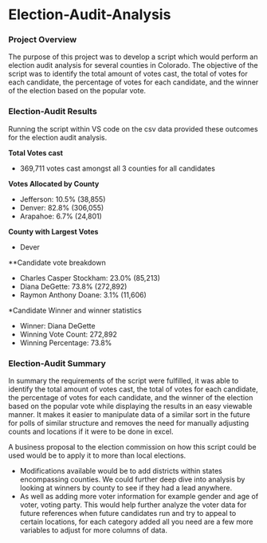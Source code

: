 # Election-Audit-Analysis
### Project Overview

The purpose of this project was to develop a script which would perform an election audit analysis for several counties in Colorado. The objective of the script was to identify the total amount of votes cast, the total of votes for each candidate, the percentage of votes for each candidate, and the winner of the election based on the popular vote.

### Election-Audit Results 

Running the script within VS code on the csv data provided these outcomes for the election audit analysis.

**Total Votes cast**
* 369,711 votes cast amongst all 3 counties for all candidates

**Votes Allocated by County**
* Jefferson: 10.5% (38,855)
* Denver: 82.8% (306,055)
* Arapahoe: 6.7% (24,801)

**County with Largest Votes**
* Dever

**Candidate vote breakdown
* Charles Casper Stockham: 23.0% (85,213)
* Diana DeGette: 73.8% (272,892)
* Raymon Anthony Doane: 3.1% (11,606)

*Candidate Winner and winner statistics
* Winner: Diana DeGette
* Winning Vote Count: 272,892
* Winning Percentage: 73.8%

### Election-Audit Summary

In summary the requirements of the script were fulfilled, it was able to identify the total amount of votes cast, the total of votes for each candidate, the percentage of votes for each candidate, and the winner of the election based on the popular vote while displaying the results in an easy viewable manner. It makes it easier to manipulate data of a similar sort in the future for polls of similar structure and removes the need for manually adjusting counts and locations if it were to be done in excel. 

A business proposal to the election commission on how this script could be used would be to apply it to more than local elections.
* Modifications available would be to add districts within states encompassing counties. We could further deep dive into analysis by looking at winners by county to see if they had a lead anywhere.
* As well as adding more voter information for example gender and age of voter, voting party. This would help further analyze the voter data for future references when future candidates run and try to appeal to certain locations, for each category added all you need are a few more variables to adjust for more columns of data.
